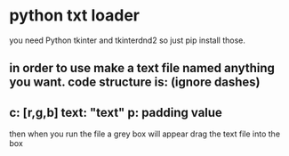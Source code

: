 # python txt loader
you need Python tkinter and tkinterdnd2 so just pip install those.

in order to use make a text file named anything you want.
code structure is: (ignore dashes)
------
c: [r,g,b]
text: "text"
p: padding value
------
then when you run the file a grey box will appear
drag the text file into the box

